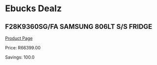 
# Ebucks Dealz
## F28K9360SG/FA SAMSUNG 806LT S/S FRIDGE
[Product Page](https://www.ebucks.com/web/shop/productSelected.do?prodId=925093184&catId=704984344)

Price: R66399.00

Savings: 100.0


	